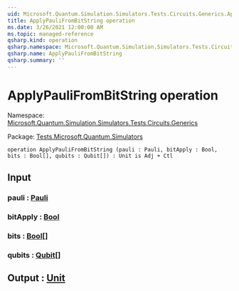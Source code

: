 ```yaml
---
uid: Microsoft.Quantum.Simulation.Simulators.Tests.Circuits.Generics.ApplyPauliFromBitString
title: ApplyPauliFromBitString operation
ms.date: 3/26/2021 12:00:00 AM
ms.topic: managed-reference
qsharp.kind: operation
qsharp.namespace: Microsoft.Quantum.Simulation.Simulators.Tests.Circuits.Generics
qsharp.name: ApplyPauliFromBitString
qsharp.summary: ''
---
```


# ApplyPauliFromBitString operation

Namespace: [Microsoft.Quantum.Simulation.Simulators.Tests.Circuits.Generics](xref:Microsoft.Quantum.Simulation.Simulators.Tests.Circuits.Generics)

Package: [Tests.Microsoft.Quantum.Simulators](https://nuget.org/packages/Tests.Microsoft.Quantum.Simulators)




```qsharp
operation ApplyPauliFromBitString (pauli : Pauli, bitApply : Bool, bits : Bool[], qubits : Qubit[]) : Unit is Adj + Ctl
```


## Input

### pauli : [Pauli](xref:microsoft.quantum.lang-ref.pauli)




### bitApply : [Bool](xref:microsoft.quantum.lang-ref.bool)




### bits : [Bool](xref:microsoft.quantum.lang-ref.bool)[]




### qubits : [Qubit](xref:microsoft.quantum.lang-ref.qubit)[]





## Output : [Unit](xref:microsoft.quantum.lang-ref.unit)

